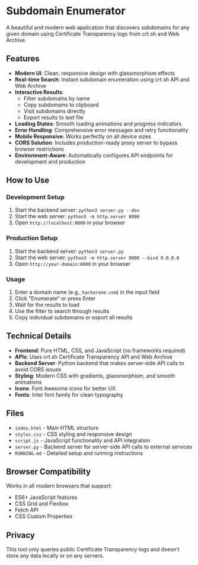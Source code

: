 # Subdomain Enumerator

A beautiful and modern web application that discovers subdomains for any given domain using Certificate Transparency logs from crt.sh and Web Archive.

## Features

- **Modern UI**: Clean, responsive design with glassmorphism effects
- **Real-time Search**: Instant subdomain enumeration using crt.sh API and Web Archive
- **Interactive Results**: 
  - Filter subdomains by name
  - Copy subdomains to clipboard
  - Visit subdomains directly
  - Export results to text file
- **Loading States**: Smooth loading animations and progress indicators
- **Error Handling**: Comprehensive error messages and retry functionality
- **Mobile Responsive**: Works perfectly on all device sizes
- **CORS Solution**: Includes production-ready proxy server to bypass browser restrictions
- **Environment-Aware**: Automatically configures API endpoints for development and production

## How to Use

### Development Setup
1. Start the backend server: `python3 server.py --dev`
2. Start the web server: `python3 -m http.server 8000`
3. Open `http://localhost:8000` in your browser

### Production Setup
1. Start the backend server: `python3 server.py`
2. Start the web server: `python3 -m http.server 8000 --bind 0.0.0.0`
3. Open `http://your-domain:8000` in your browser

### Usage
1. Enter a domain name (e.g., `hackerone.com`) in the input field
2. Click "Enumerate" or press Enter
3. Wait for the results to load
4. Use the filter to search through results
5. Copy individual subdomains or export all results

## Technical Details

- **Frontend**: Pure HTML, CSS, and JavaScript (no frameworks required)
- **APIs**: Uses crt.sh Certificate Transparency API and Web Archive
- **Backend Server**: Python backend that makes server-side API calls to avoid CORS issues
- **Styling**: Modern CSS with gradients, glassmorphism, and smooth animations
- **Icons**: Font Awesome icons for better UX
- **Fonts**: Inter font family for clean typography

## Files

- `index.html` - Main HTML structure
- `styles.css` - CSS styling and responsive design
- `script.js` - JavaScript functionality and API integration
- `server.py` - Backend server for server-side API calls to external services
- `RUNNING.md` - Detailed setup and running instructions

## Browser Compatibility

Works in all modern browsers that support:
- ES6+ JavaScript features
- CSS Grid and Flexbox
- Fetch API
- CSS Custom Properties

## Privacy

This tool only queries public Certificate Transparency logs and doesn't store any data locally or on any servers.